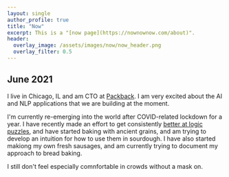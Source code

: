 ```yaml
---
layout: single
author_profile: true
title: "Now"
excerpt: This is a "[now page](https://nownownow.com/about)".
header:
  overlay_image: /assets/images/now/now_header.png
  overlay_filter: 0.5
---
```


## June 2021

I live in Chicago, IL and am CTO at [Packback](https://packback.co).  I am very excited about the AI and NLP applications that we are building at the moment.

I'm currently re-emerging into the world after COVID-related lockdown for a year.  I have recently made an effort to get consistently [better at logic puzzles](blog/learning-sudoku/), and have started baking with ancient grains, and am trying to develop an intuition for how to use them in sourdough.  I have also started makiong my own fresh sausages, and am currently trying to document my approach to bread baking.

I still don't feel especially comnfortable in crowds without a mask on.

